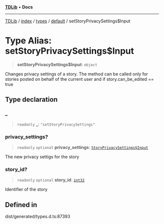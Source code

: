 [**TDLib**](../../../../../../README.md) • **Docs**

***

[TDLib](../../../../../../modules.md) / [index](../../../../../README.md) / [types](../../../README.md) / [default](../README.md) / setStoryPrivacySettings$Input

# Type Alias: setStoryPrivacySettings$Input

> **setStoryPrivacySettings$Input**: `object`

Changes privacy settings of a story. The method can be called only for stories posted on behalf of the current user and if story.can_be_edited == true

## Type declaration

### \_

> `readonly` **\_**: `"setStoryPrivacySettings"`

### privacy\_settings?

> `readonly` `optional` **privacy\_settings**: [`StoryPrivacySettings$Input`](StoryPrivacySettings$Input.md)

The new privacy settigs for the story

### story\_id?

> `readonly` `optional` **story\_id**: [`int32`](int32-1.md)

Identifier of the story

## Defined in

dist/generated/types.d.ts:87393
